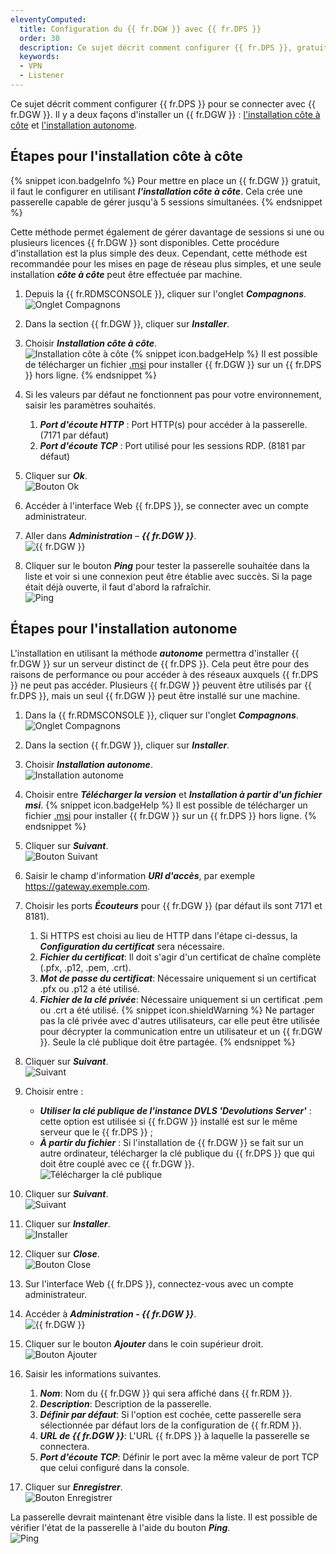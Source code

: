 ```yaml
---
eleventyComputed:
  title: Configuration du {{ fr.DGW }} avec {{ fr.DPS }}
  order: 30
  description: Ce sujet décrit comment configurer {{ fr.DPS }}, gratuit ou non, pour se connecter avec {{ fr.DGW }}.
  keywords:
  - VPN
  - Listener
---
```


Ce sujet décrit comment configurer {{ fr.DPS }} pour se connecter avec {{ fr.DGW }}. Il y a deux façons d'installer un {{ fr.DGW }} : <a href="#étapes-pour-l'installation-côte-à-côte">l'installation côte à côte</a> et <a href="#étapes-pour-l'installation-autonome">l'installation autonome</a>.

## Étapes pour l'installation côte à côte
{% snippet icon.badgeInfo %}
Pour mettre en place un {{ fr.DGW }} gratuit, il faut le configurer en utilisant ***l'installation côte à côte***. Cela crée une passerelle capable de gérer jusqu'à 5 sessions simultanées. 
{% endsnippet %}  

Cette méthode permet également de gérer davantage de sessions si une ou plusieurs licences {{ fr.DGW }} sont disponibles. Cette procédure d'installation est la plus simple des deux. Cependant, cette méthode est recommandée pour les mises en page de réseau plus simples, et une seule installation ***côte à côte*** peut être effectuée par machine.
1. Depuis la {{ fr.RDMSCONSOLE }}, cliquer sur l'onglet ***Compagnons***.  
![Onglet Compagnons](https://webdevolutions.azureedge.net/docs/fr/server/ServerOp0003.png)
1. Dans la section {{ fr.DGW }}, cliquer sur ***Installer***.
1. Choisir ***Installation côte à côte***.  
![Installation côte à côte](https://webdevolutions.azureedge.net/docs/fr/server/ServerOp0004.png)
{% snippet icon.badgeHelp %}
Il est possible de télécharger un fichier [.msi](https://devolutions.net/fr/gateway/download) pour installer {{ fr.DGW }} sur un {{ fr.DPS }} hors ligne.
{% endsnippet %}

4. Si les valeurs par défaut ne fonctionnent pas pour votre environnement, saisir les paramètres souhaités.
    1. ***Port d'écoute HTTP*** : Port HTTP(s) pour accéder à la passerelle. (7171 par défaut)
    1. ***Port d'écoute TCP*** : Port utilisé pour les sessions RDP. (8181 par défaut)
1. Cliquer sur ***Ok***.  
![Bouton Ok](https://webdevolutions.azureedge.net/docs/fr/server/ServerOp0005.png)
1. Accéder à l'interface Web {{ fr.DPS }}, se connecter avec un compte administrateur.
1. Aller dans ***Administration*** – ***{{ fr.DGW }}***.  
![{{ fr.DGW }}](https://webdevolutions.azureedge.net/docs/fr/server/ServerOp0006.png)
1. Cliquer sur le bouton ***Ping*** pour tester la passerelle souhaitée dans la liste et voir si une connexion peut être établie avec succès. Si la page était déjà ouverte, il faut d'abord la rafraîchir.  
![Ping](https://webdevolutions.azureedge.net/docs/fr/server/ServerOp0007.png)

## Étapes pour l'installation autonome
L'installation en utilisant la méthode ***autonome*** permettra d'installer {{ fr.DGW }} sur un serveur distinct de {{ fr.DPS }}. Cela peut être pour des raisons de performance ou pour accéder à des réseaux auxquels {{ fr.DPS }} ne peut pas accéder. Plusieurs {{ fr.DGW }} peuvent être utilisés par {{ fr.DPS }}, mais un seul {{ fr.DGW }} peut être installé sur une machine.
1. Dans la {{ fr.RDMSCONSOLE }}, cliquer sur l'onglet ***Compagnons***.  
![Onglet Compagnons](https://webdevolutions.azureedge.net/docs/fr/server/ServerOp0003.png)
1. Dans la section {{ fr.DGW }}, cliquer sur ***Installer***.
1. Choisir ***Installation autonome***.  
![Installation autonome](https://webdevolutions.azureedge.net/docs/fr/server/ServerOp0008.png)
1. Choisir entre ***Télécharger la version*** et ***Installation à partir d'un fichier msi***.
{% snippet icon.badgeHelp %}
Il est possible de télécharger un fichier [.msi](https://devolutions.net/fr/gateway/download) pour installer {{ fr.DGW }} sur un {{ fr.DPS }} hors ligne.
{% endsnippet %}  

5. Cliquer sur ***Suivant***.  
![Bouton Suivant](https://webdevolutions.azureedge.net/docs/fr/server/ServerOp0009.png)
1. Saisir le champ d'information ***URI d'accès***, par exemple https://gateway.exemple.com.
1. Choisir les ports ***Écouteurs*** pour {{ fr.DGW }} (par défaut ils sont 7171 et 8181).
    1. Si HTTPS est choisi au lieu de HTTP dans l'étape ci-dessus, la ***Configuration du certificat*** sera nécessaire.
    1. ***Fichier du certificat***: Il doit s'agir d'un certificat de chaîne complète (.pfx, .p12, .pem, .crt).
    1. ***Mot de passe du certificat***: Nécessaire uniquement si un certificat .pfx ou .p12 a été utilisé.
    1. ***Fichier de la clé privée***: Nécessaire uniquement si un certificat .pem ou .crt a été utilisé.
{% snippet icon.shieldWarning %}
Ne partager pas la clé privée avec d'autres utilisateurs, car elle peut être utilisée pour décrypter la communication entre un utilisateur et un {{ fr.DGW }}. Seule la clé publique doit être partagée.
{% endsnippet %}  

8. Cliquer sur ***Suivant***.  
![Suivant](https://webdevolutions.azureedge.net/docs/fr/server/ServerOp0010.png)
1. Choisir entre :
    * ***Utiliser la clé publique de l'instance DVLS 'Devolutions Server'*** : cette option est utilisée si {{ fr.DGW }} installé est sur le même serveur que le {{ fr.DPS }} ;  
    * ***À partir du fichier*** : Si l'installation de {{ fr.DGW }} se fait sur un autre ordinateur, télécharger la clé publique du {{ fr.DPS }} que qui doit être couplé avec ce {{ fr.DGW }}.  
![Télécharger la clé publique](https://webdevolutions.azureedge.net/docs/fr/server/ServerOp0011.png)
1. Cliquer sur ***Suivant***.  
![Suivant](https://webdevolutions.azureedge.net/docs/fr/server/ServerOp0012.png)
1. Cliquer sur ***Installer***.  
![Installer](https://webdevolutions.azureedge.net/docs/fr/server/ServerOp0013.png)
1. Cliquer sur ***Close***.  
![Bouton Close](https://webdevolutions.azureedge.net/docs/fr/server/ServerOp0014.png)
1. Sur l'interface Web {{ fr.DPS }}, connectez-vous avec un compte administrateur.
1. Accéder à ***Administration - {{ fr.DGW }}***.  
![{{ fr.DGW }}](https://webdevolutions.azureedge.net/docs/fr/server/ServerOp0006.png)
1. Cliquer sur le bouton ***Ajouter*** dans le coin supérieur droit.  
![Bouton Ajouter](https://webdevolutions.azureedge.net/docs/fr/server/ServerOp0015.png)
1. Saisir les informations suivantes.
    1. ***Nom***: Nom du {{ fr.DGW }} qui sera affiché dans {{ fr.RDM }}.
    1. ***Description***: Description de la passerelle.
    1. ***Définir par défaut***: Si l'option est cochée, cette passerelle sera sélectionnée par défaut lors de la configuration de {{ fr.RDM }}.
    1. ***URL de {{ fr.DGW }}***: L'URL {{ fr.DPS }} à laquelle la passerelle se connectera.
    1. ***Port d'écoute TCP***: Définir le port avec la même valeur de port TCP que celui configuré dans la console.
1. Cliquer sur ***Enregistrer***.  
![Bouton Enregistrer](https://webdevolutions.azureedge.net/docs/fr/server/ServerOp0016.png)

La passerelle devrait maintenant être visible dans la liste. Il est possible de vérifier l'état de la passerelle à l'aide du bouton ***Ping***.  
![Ping](https://webdevolutions.azureedge.net/docs/fr/server/ServerOp0007.png)
